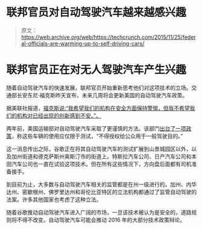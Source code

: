# 联邦官员对自动驾驶汽车越来越感兴趣

> 原文：<https://web.archive.org/web/https://techcrunch.com/2015/11/25/federal-officials-are-warming-up-to-self-driving-cars/>

# 联邦官员正在对无人驾驶汽车产生兴趣

随着自动驾驶汽车的快速发展，联邦官员开始重新思考他们对这项技术的立场。交通部长安东尼·福克斯昨天宣布，未来几周将会更新美国的自动驾驶汽车政策。

据美联社报道，[福克斯说:“我希望我们的机构在安全方面保持警惕，但我不希望我们的机构对已经出现的创新感到不安。”。](https://web.archive.org/web/20221226041023/http://hosted.ap.org/dynamic/stories/U/US_SELF_DRIVING_CARS?SITE=AP&SECTION=HOME&TEMPLATE=DEFAULT&CTIME=2015-11-24-18-34-52)

两年前，美国运输部对自动驾驶汽车采取了更谨慎的方法。该部门[出台了一项政策](https://web.archive.org/web/20221226041023/http://www.nhtsa.gov/About+NHTSA/Press+Releases/U.S.+Department+of+Transportation+Releases+Policy+on+Automated+Vehicle+Development)，称这些车辆的使用应仅限于测试，“不得授权给公众用于一般驾驶目的。”

这一消息传出之际，谷歌正在将其自动驾驶汽车的测试扩展到山景城园区以外，以及加州街道和德克萨斯州奥斯汀市的街道上。特斯拉汽车公司、日产汽车公司和本田汽车公司也一直在试验这项技术。但在所有这些情况下，方向盘后面都有司机准备接手。

到目前为止，大多数与自动驾驶汽车相关的监管都是在州一级进行的。加州、内华达州、密歇根州、佛罗里达州和哥伦比亚特区的立法机构都通过了监管自动驾驶的法案。许多其他国家也考虑了这种立法。

随着谷歌推动自动驾驶汽车进入广阔的市场，一旦该技术被认为是安全的，道路规则将不得不改变。自动驾驶汽车可能会推动 2016 年的大部分技术政策辩论。